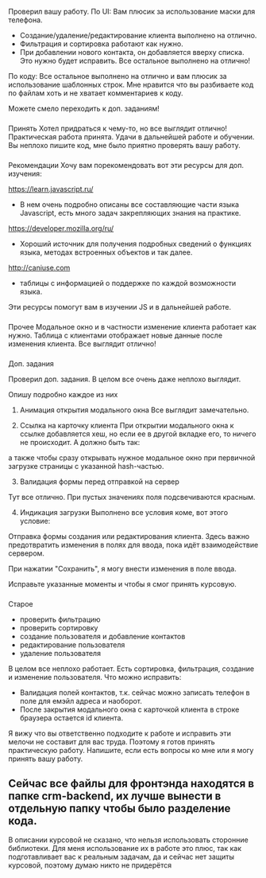 Проверил вашу работу.
По UI:
Вам плюсик за использование маски для телефона.
- Создание/удаление/редактирование клиента выполнено на отлично.
- Фильтрация и сортировка работают как нужно.
- При добавлении нового контакта, он добавляется вверху списка. Это нужно будет исправить. Все остальное выполнено на отлично!

По коду:
Все остальное выполнено на отлично и вам плюсик за использование шаблонных строк. Мне нравится что вы разбиваете код по файлам хоть и не хватает комментариев к коду.

Можете смело переходить к доп. заданиям!


###
Принять
Хотел придраться к чему-то, но все выглядит отлично! Практическая работа принята.
Удачи в дальнейшей работе и обучении. Вы неплохо пишите код, мне было приятно проверять вашу работу.



###
Рекомендации
Хочу вам порекомендовать вот эти ресурсы для доп. изучения:

https://learn.javascript.ru/
 - В нем очень подробно описаны все составляющие части языка Javascript, есть много задач закрепляющих знания на практике.

https://developer.mozilla.org/ru/
 - Хороший источник для получения подробных сведений о функциях языка, методах встроенных объектов и так далее.

http://caniuse.com
- таблицы с информацией о поддержке по каждой возможности языка.

Эти ресурсы помогут вам в изучении JS и в дальнейшей работе.


###
Прочее
Модальное окно и в частности изменение клиента работает как нужно. Таблица с клиентами отображает новые данные после изменения клиента. Все выглядит отлично!

###
Доп. задания

Проверил доп. задания. В целом все очень даже неплохо выглядит.

Опишу подробно каждое из них
1. Анимация открытия модального окна
Все выглядит замечательно.

2. Ссылка на карточку клиента
При открытии модального окна к сcылке добавляется хеш, но если ее в другой вкладке его, то ничего не происходит. А должно  быть так:

а также чтобы сразу открывать нужное модальное окно при первичной загрузке страницы с указанной hash-частью.

3. Валидация формы перед отправкой на сервер

Тут все отлично. При пустых значениях поля подсвечиваются красным.

4. Индикация загрузки
Выполнено все условия коме, вот этого условие:

Отправка формы создания или редактирования клиента. Здесь важно предотвратить изменения в полях для ввода, пока идёт взаимодействие сервером.

При нажатии "Сохранить", я могу внести изменения в поле ввода.

Исправьте указанные моменты и чтобы я смог принять курсовую.





###
Старое

- проверить фильтрацию
- проверить сортировку
- создание пользователя и добавление контактов
- редактирование пользователя
- удаление пользователя

В целом все неплохо работает. Есть сортировка, фильтрация, создание и изменение пользователя. Что можно исправить:

- Валидация полей контактов, т.к. сейчас можно записать телефон в поле для емэйл адреса и наоборот.
- После закрытия модального окна с карточкой клиента в строке браузера остается id клиента.

Я вижу что вы ответственно подходите к работе и исправить эти мелочи не составит для вас труда. Поэтому я готов принять практическую работу. Напишите, если есть вопросы ко мне или я могу принять вашу работу.

Сейчас все файлы для фронтэнда находятся в папке crm-backend, их лучше вынести в отдельную папку чтобы было разделение кода.
----
В описании курсовой не сказано, что нельзя использовать сторонние библиотеки. Для меня использование их в работе это плюс, так как подготавливает вас к реальным задачам, да и сейчас нет защиты курсовой, поэтому думаю никто не придерётся   
